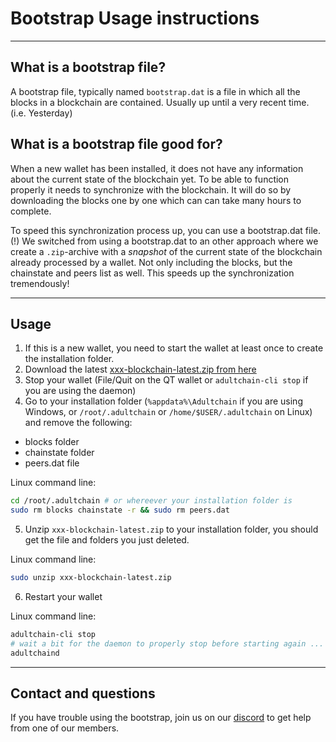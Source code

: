 # Bootstrap Usage instructions
----
## What is a bootstrap file?
A bootstrap file, typically named `bootstrap.dat` is a file in which all the blocks in a blockchain are contained. Usually up until a very recent time. (i.e. Yesterday)

## What is a bootstrap file good for?
When a new wallet has been installed, it does not have any information about the current state of the blockchain yet. 
To be able to function properly it needs to synchronize with the blockchain. It will do so by downloading the blocks one by one which can can take many hours to complete.

To speed this synchronization process up, you can use a bootstrap.dat file.
(!) We switched from using a bootstrap.dat to an other approach where we create a `.zip`-archive with a *snapshot* of the current state of the blockchain already processed by a wallet. 
Not only including the blocks, but the chainstate and peers list as well. This speeds up the synchronization tremendously!

----
## Usage
1. If this is a new wallet, you need to start the wallet at least once to create the installation folder. 
2. Download the latest [xxx-blockchain-latest.zip from here](https://www.dropbox.com/s/hrc9r8bn8vpo2yn/xxx-blockchain-latest.zip?dl=1)
3. Stop your wallet (File/Quit on the QT wallet or `adultchain-cli stop` if you are using the daemon) 
4. Go to your installation folder (`%appdata%\Adultchain` if you are using Windows, or `/root/.adultchain` or `/home/$USER/.adultchain` on Linux) and remove the following:
 - blocks folder
 - chainstate folder
 - peers.dat file

Linux command line:
```bash
cd /root/.adultchain # or whereever your installation folder is
sudo rm blocks chainstate -r && sudo rm peers.dat
```

5. Unzip `xxx-blockchain-latest.zip` to your installation folder, you should get the file and folders you just deleted. 

Linux command line:
```bash
sudo unzip xxx-blockchain-latest.zip
```

6. Restart your wallet

Linux command line:
```bash
adultchain-cli stop
# wait a bit for the daemon to properly stop before starting again ...
adultchaind
```

----
## Contact and questions
If you have trouble using the bootstrap, join us on our [discord](https://discord.gg/cQ84HeJ) to get help from one of our members.
